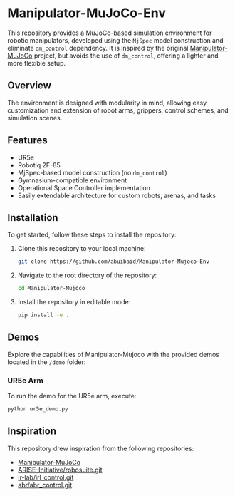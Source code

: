 # Manipulator-MuJoCo-Env

This repository provides a MuJoCo-based simulation environment for robotic manipulators, developed using the `MjSpec` model construction and eliminate `dm_control` dependency. It is inspired by the original [Manipulator-MuJoCo](https://github.com/ian-chuang/Manipulator-Mujoco) project, but avoids the use of `dm_control`, offering a lighter and more flexible setup.

## Overview

The environment is designed with modularity in mind, allowing easy customization and extension of robot arms, grippers, control schemes, and simulation scenes. 

## Features

- UR5e 
- Robotiq 2F-85 
- MjSpec-based model construction (no `dm_control`)
- Gymnasium-compatible environment
- Operational Space Controller implementation
- Easily extendable architecture for custom robots, arenas, and tasks


## Installation

To get started, follow these steps to install the repository:

1. Clone this repository to your local machine:

   ```bash
   git clone https://github.com/abuibaid/Manipulator-Mujoco-Env
   ```

2. Navigate to the root directory of the repository:

   ```bash
   cd Manipulator-Mujoco
   ```

3. Install the repository in editable mode:

   ```bash
   pip install -e .
   ```

## Demos

Explore the capabilities of Manipulator-Mujoco with the provided demos located in the `/demo` folder:


### UR5e Arm

To run the demo for the UR5e arm, execute:

```bash
python ur5e_demo.py
```

## Inspiration

This repository drew inspiration from the following repositories:
- [Manipulator-MuJoCo](https://github.com/ian-chuang/Manipulator-Mujoco)
- [ARISE-Initiative/robosuite.git](https://github.com/ARISE-Initiative/robosuite.git)
- [ir-lab/irl_control.git](https://github.com/ir-lab/irl_control.git)
- [abr/abr_control.git](https://github.com/abr/abr_control.git)
